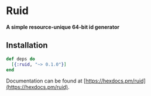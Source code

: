 # Ruid

**A simple resource-unique 64-bit id generator**

## Installation

```elixir
def deps do
  [{:ruid, "~> 0.1.0"}]
end
```

Documentation can be found at [https://hexdocs.pm/ruid](https://hexdocs.pm/ruid).

